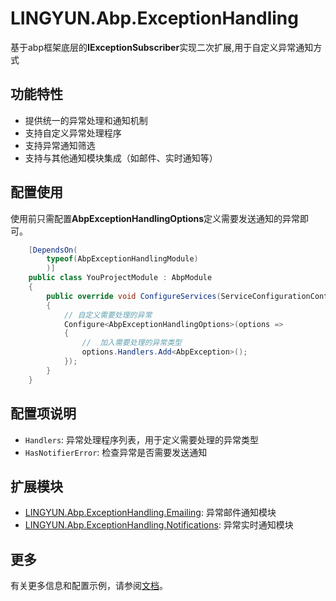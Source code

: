 # LINGYUN.Abp.ExceptionHandling

基于abp框架底层的**IExceptionSubscriber**实现二次扩展,用于自定义异常通知方式

## 功能特性

* 提供统一的异常处理和通知机制
* 支持自定义异常处理程序
* 支持异常通知筛选
* 支持与其他通知模块集成（如邮件、实时通知等）

## 配置使用

使用前只需配置**AbpExceptionHandlingOptions**定义需要发送通知的异常即可。

```csharp
    [DependsOn(
        typeof(AbpExceptionHandlingModule)
        )]
    public class YouProjectModule : AbpModule
    {
        public override void ConfigureServices(ServiceConfigurationContext context)
        {
            // 自定义需要处理的异常
            Configure<AbpExceptionHandlingOptions>(options =>
            {
                //  加入需要处理的异常类型
                options.Handlers.Add<AbpException>();
            });
        }
    }
```

## 配置项说明

* `Handlers`: 异常处理程序列表，用于定义需要处理的异常类型
* `HasNotifierError`: 检查异常是否需要发送通知

## 扩展模块

* [LINGYUN.Abp.ExceptionHandling.Emailing](../LINGYUN.Abp.ExceptionHandling.Emailing/README.md): 异常邮件通知模块
* [LINGYUN.Abp.ExceptionHandling.Notifications](../../../modules/realtime-notifications/LINGYUN.Abp.ExceptionHandling.Notifications/README.md): 异常实时通知模块

## 更多

有关更多信息和配置示例，请参阅[文档](https://github.com/colinin/abp-next-admin)。